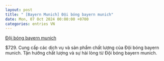 ```yaml
---
layout: post
title: " [Bayern Munich] Đội bóng bayern munich"
date: Mon, 07 Oct 2024 00:00:00 +0700
categories: entries VN
---
```

[Đội bóng bayern munich](https://www.bienphong.com.vn/%C4%90%E1%BB%99i-b%C3%B3ng-bayern-munich.phtm)

$729. Cung cấp các dịch vụ và sản phẩm chất lượng của Đội bóng bayern munich. Tận hưởng chất lượng và sự hài lòng từ Đội bóng bayern munich.

